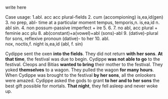 write here




Case usage:
1.abl. acc acc plural-fields
2. cum (accompioning) is,ea,id(gen)
3. no prep, abl- time at a particular moment     tempus, temporis,n. is,ea,id  n. abl sin. 
4. non possum-passive imperfect + ire
5. 
6. 
7. no abl, acc plural + feminie acc plu
8. ab(constant)+a(vowel)+abl   (sons)-abl 
9. (dative)-plural for sons, reflexive pronoun (dative)- to her 
10. abl.  
nox, noctis,f. night  is,ea,id (abl, f. sin)

Cydippe sent the oxen **into the fields**.
They did not return **with her sons**.
**At that time**, the festival was due to begin.
Cydippe **was not able to go** to the festival.
Cleops and Bitias **wanted to bring** their mother to the festival.
They yoked **themselves** to a wagon.
They pulled the wagon **for many hours**.
When Cydippe was brought to the festival **by her sons**, all the onlookers were amazed.
Cydippe asked the gods to grant **to her and to her sons** the best gift possible for mortals.
**That night**, they fell asleep and never woke up.
